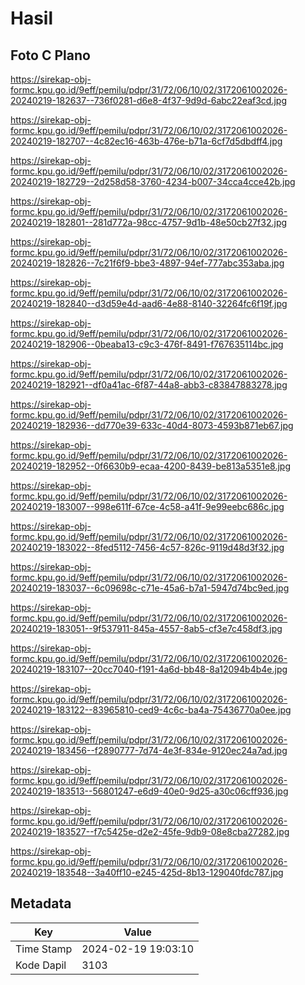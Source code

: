 # Hasil

## Foto C Plano

https://sirekap-obj-formc.kpu.go.id/9eff/pemilu/pdpr/31/72/06/10/02/3172061002026-20240219-182637--736f0281-d6e8-4f37-9d9d-6abc22eaf3cd.jpg

https://sirekap-obj-formc.kpu.go.id/9eff/pemilu/pdpr/31/72/06/10/02/3172061002026-20240219-182707--4c82ec16-463b-476e-b71a-6cf7d5dbdff4.jpg

https://sirekap-obj-formc.kpu.go.id/9eff/pemilu/pdpr/31/72/06/10/02/3172061002026-20240219-182729--2d258d58-3760-4234-b007-34cca4cce42b.jpg

https://sirekap-obj-formc.kpu.go.id/9eff/pemilu/pdpr/31/72/06/10/02/3172061002026-20240219-182801--281d772a-98cc-4757-9d1b-48e50cb27f32.jpg

https://sirekap-obj-formc.kpu.go.id/9eff/pemilu/pdpr/31/72/06/10/02/3172061002026-20240219-182826--7c21f6f9-bbe3-4897-94ef-777abc353aba.jpg

https://sirekap-obj-formc.kpu.go.id/9eff/pemilu/pdpr/31/72/06/10/02/3172061002026-20240219-182840--d3d59e4d-aad6-4e88-8140-32264fc6f19f.jpg

https://sirekap-obj-formc.kpu.go.id/9eff/pemilu/pdpr/31/72/06/10/02/3172061002026-20240219-182906--0beaba13-c9c3-476f-8491-f767635114bc.jpg

https://sirekap-obj-formc.kpu.go.id/9eff/pemilu/pdpr/31/72/06/10/02/3172061002026-20240219-182921--df0a41ac-6f87-44a8-abb3-c83847883278.jpg

https://sirekap-obj-formc.kpu.go.id/9eff/pemilu/pdpr/31/72/06/10/02/3172061002026-20240219-182936--dd770e39-633c-40d4-8073-4593b871eb67.jpg

https://sirekap-obj-formc.kpu.go.id/9eff/pemilu/pdpr/31/72/06/10/02/3172061002026-20240219-182952--0f6630b9-ecaa-4200-8439-be813a5351e8.jpg

https://sirekap-obj-formc.kpu.go.id/9eff/pemilu/pdpr/31/72/06/10/02/3172061002026-20240219-183007--998e611f-67ce-4c58-a41f-9e99eebc686c.jpg

https://sirekap-obj-formc.kpu.go.id/9eff/pemilu/pdpr/31/72/06/10/02/3172061002026-20240219-183022--8fed5112-7456-4c57-826c-9119d48d3f32.jpg

https://sirekap-obj-formc.kpu.go.id/9eff/pemilu/pdpr/31/72/06/10/02/3172061002026-20240219-183037--6c09698c-c71e-45a6-b7a1-5947d74bc9ed.jpg

https://sirekap-obj-formc.kpu.go.id/9eff/pemilu/pdpr/31/72/06/10/02/3172061002026-20240219-183051--9f537911-845a-4557-8ab5-cf3e7c458df3.jpg

https://sirekap-obj-formc.kpu.go.id/9eff/pemilu/pdpr/31/72/06/10/02/3172061002026-20240219-183107--20cc7040-f191-4a6d-bb48-8a12094b4b4e.jpg

https://sirekap-obj-formc.kpu.go.id/9eff/pemilu/pdpr/31/72/06/10/02/3172061002026-20240219-183122--83965810-ced9-4c6c-ba4a-75436770a0ee.jpg

https://sirekap-obj-formc.kpu.go.id/9eff/pemilu/pdpr/31/72/06/10/02/3172061002026-20240219-183456--f2890777-7d74-4e3f-834e-9120ec24a7ad.jpg

https://sirekap-obj-formc.kpu.go.id/9eff/pemilu/pdpr/31/72/06/10/02/3172061002026-20240219-183513--56801247-e6d9-40e0-9d25-a30c06cff936.jpg

https://sirekap-obj-formc.kpu.go.id/9eff/pemilu/pdpr/31/72/06/10/02/3172061002026-20240219-183527--f7c5425e-d2e2-45fe-9db9-08e8cba27282.jpg

https://sirekap-obj-formc.kpu.go.id/9eff/pemilu/pdpr/31/72/06/10/02/3172061002026-20240219-183548--3a40ff10-e245-425d-8b13-129040fdc787.jpg


## Metadata

| Key        | Value               |
| ---------- | ------------------- |
| Time Stamp | 2024-02-19 19:03:10 |
| Kode Dapil | 3103                |



